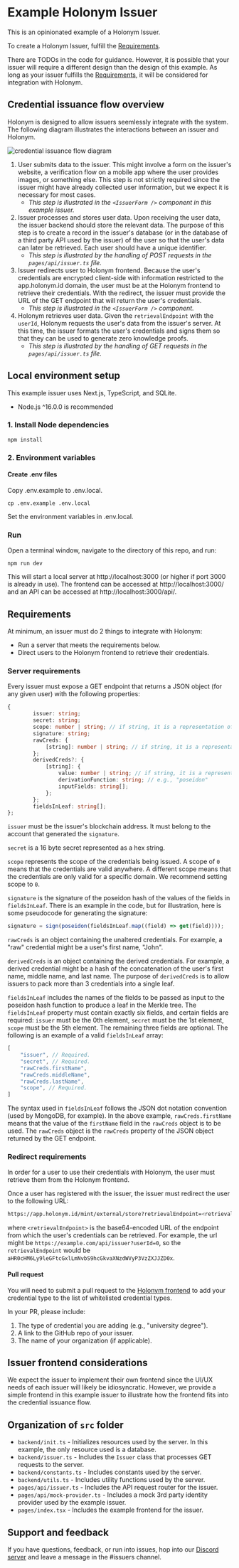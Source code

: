 # Example Holonym Issuer

This is an opinionated example of a Holonym Issuer.

To create a Holonym Issuer, fulfill the [Requirements](#requirements).

There are TODOs in the code for guidance. However, it is possible that your issuer will require a different design than the design of this example. As long as your issuer fulfills the [Requirements](#requirements), it will be considered for integration with Holonym.

## Credential issuance flow overview

Holonym is designed to allow issuers seemlessly integrate with the system. The following diagram illustrates the interactions between an issuer and Holonym.

![credential issuance flow diagram](https://www.websequencediagrams.com/cgi-bin/cdraw?lz=dGl0bGUgQ3JlZGVudGlhbCBJc3N1YW5jZSBGbG93CgpJc3N1ZXIgZnJvbnRlbmQtPgAKB2JhY2tlbmQ6IDEuIFVzZXIgc3VibWl0cyBkYXRhCm5vdGUgcmlnaHQgb2YATgUAJwwKMi4ADAhwcm9jZXNzZXMKYW5kIHN0b3JlcyB1c2VyAEIGZW5kIG5vdGUAdRJIb2xvbnltAIEQCTogMwBMCXJlZGlyZWN0AEMHdG8gAB4QCgAvEACBRhI0LgAtCXJldHJpZXYAgQ0NAIFUDgB8Ego1AIIRB2VuY3J5cHRzIGFuZAoAgVoHdGhlaXIgc2lnbmVkAIFaDwA3ITYuIChBZnRlciBpAIMjBykAgnwFCmdlbmVyYXRlcyB6ZXJvIGtub3dsZWRnZSAKcHJvb2ZzIHVzaW5nAG8NCgCCWA0&s=default)

1. User submits data to the issuer. This might involve a form on the issuer's website, a verification flow on a mobile app where the user provides images, or something else. This step is not strictly required since the issuer might have already collected user information, but we expect it is necessary for most cases.
   - _This step is illustrated in the `<IssuerForm />` component in this example issuer._
2. Issuer processes and stores user data. Upon receiving the user data, the issuer backend should store the relevant data. The purpose of this step is to create a record in the issuer's database (or in the database of a third party API used by the issuer) of the user so that the user's data can later be retrieved. Each user should have a unique identifier.
   - _This step is illustrated by the handling of POST requests in the `pages/api/issuer.ts` file._
3. Issuer redirects user to Holonym frontend. Because the user's credentials are encrypted client-side with information restricted to the app.holonym.id domain, the user must be at the Holonym frontend to retrieve their credentials. With the redirect, the issuer must provide the URL of the GET endpoint that will return the user's credentials.
   - _This step is illustrated in the `<IssuerForm />` component._
4. Holonym retrieves user data. Given the `retrievalEndpoint` with the `userId`, Holonym requests the user's data from the issuer's server. At this time, the issuer formats the user's credentials and signs them so that they can be used to generate zero knowledge proofs.
   - _This step is illustrated by the handling of GET requests in the `pages/api/issuer.ts` file._

## Local environment setup

This example issuer uses Next.js, TypeScript, and SQLite.

- Node.js ^16.0.0 is recommended

### 1. Install Node dependencies

    npm install

### 2. Environment variables

#### Create .env files

Copy .env.example to .env.local.

    cp .env.example .env.local

Set the environment variables in .env.local.

### Run

Open a terminal window, navigate to the directory of this repo, and run:

    npm run dev

This will start a local server at http://localhost:3000 (or higher if port 3000 is already in use). The frontend can be accessed at http://localhost:3000/ and an API can be accessed at http://localhost:3000/api/.

## Requirements

At minimum, an issuer must do 2 things to integrate with Holonym:

- Run a server that meets the requirements below.
- Direct users to the Holonym frontend to retrieve their credentials.

### Server requirements

Every issuer must expose a GET endpoint that returns a JSON object (for any given user) with the following properties:

```TypeScript
{
        issuer: string;
        secret: string;
        scope: number | string; // if string, it is a representation of a number
        signature: string;
        rawCreds: {
            [string]: number | string; // if string, it is a representation of a number
        };
        derivedCreds?: {
            [string]: {
                value: number | string; // if string, it is a representation of a number
                derivationFunction: string; // e.g., "poseidon"
                inputFields: string[];
            };
        };
        fieldsInLeaf: string[];
};
```

`issuer` must be the issuer's blockchain address. It must belong to the account that generated the `signature`.

`secret` is a 16 byte secret represented as a hex string.

`scope` represents the scope of the credentials being issued. A scope of `0` means that the credentials are valid anywhere. A different scope means that the credentials are only valid for a specific domain. We recommend setting scope to `0`.

`signature` is the signature of the poseidon hash of the values of the fields in `fieldsInLeaf`. There is an example in the code, but for illustration, here is some pseudocode for generating the signature:

```TypeScript
signature = sign(poseidon(fieldsInLeaf.map((field) => get(field))));
```

`rawCreds` is an object containing the unaltered credentials. For example, a "raw" credential might be a user's first name, "John".

`derivedCreds` is an object containing the derived credentials. For example, a derived credential might be a hash of the concatenation of the user's first name, middle name, and last name. The purpose of `derivedCreds` is to allow issuers to pack more than 3 credentials into a single leaf.

`fieldsInLeaf` includes the names of the fields to be passed as input to the poseidon hash function to produce a leaf in the Merkle tree. The `fieldsInLeaf` property must contain exactly six fields, and certain fields are required: `issuer` must be the 0th element, `secret` must be the 1st element, `scope` must be the 5th element. The remaining three fields are optional. The following is an example of a valid `fieldsInLeaf` array:

```TypeScript
[
    "issuer", // Required.
    "secret", // Required.
    "rawCreds.firstName",
    "rawCreds.middleName",
    "rawCreds.lastName",
    "scope", // Required.
]
```

The syntax used in `fieldsInLeaf` follows the JSON dot notation convention (used by MongoDB, for example). In the above example, `rawCreds.firstName` means that the value of the `firstName` field in the `rawCreds` object is to be used. The `rawCreds` object is the `rawCreds` property of the JSON object returned by the GET endpoint.

### Redirect requirements

In order for a user to use their credentials with Holonym, the user must retrieve them from the Holonym frontend.

Once a user has registered with the issuer, the issuer must redirect the user to the following URL:

```bash
https://app.holonym.id/mint/external/store?retrievalEndpoint=<retrievalEndpoint>
```

where `<retrievalEndpoint>` is the base64-encoded URL of the endpoint from which the user's credentials can be retrieved. For example, the url might be `https://example.com/api/issuer?userId=0`, so the `retrievalEndpoint` would be `aHR0cHM6Ly9leGFtcGxlLmNvbS9hcGkvaXNzdWVyP3VzZXJJZD0x`.

#### Pull request

You will need to submit a pull request to the [Holonym frontend](https://github.com/holonym-foundation/zk-frontend/) to add your credential type to the list of whitelisted credential types.

In your PR, please include:

1. The type of credential you are adding (e.g., "university degree").
2. A link to the GitHub repo of your issuer.
3. The name of your organization (if applicable).

## Issuer frontend considerations

We expect the issuer to implement their own frontend since the UI/UX needs of each issuer will likely be idiosyncratic. However, we provide a simple frontend in this example issuer to illustrate how the frontend fits into the credential issuance flow.

## Organization of `src` folder

- `backend/init.ts` - Initializes resources used by the server. In this example, the only resource used is a database.
- `backend/issuer.ts` - Includes the `Issuer` class that processes GET requests to the server.
- `backend/constants.ts` - Includes constants used by the server.
- `backend/utils.ts` - Includes utility functions used by the server.
- `pages/api/issuer.ts` - Includes the API request router for the issuer.
- `pages/api/mock-provider.ts` - Includes a mock 3rd party identity provider used by the example issuer.
- `pages/index.tsx` - Includes the example frontend for the issuer.

## Support and feedback

If you have questions, feedback, or run into issues, hop into our [Discord server](https://discord.gg/zPzsEAXrQt) and leave a message in the #issuers channel.
